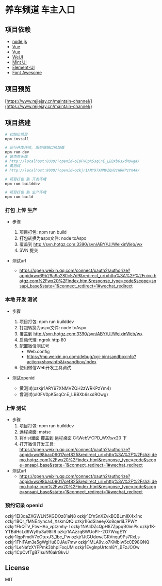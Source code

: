 # 养车频道 车主入口

## 项目依赖

- [node.js](http://nodejs.cn/)
- [Vue](https://cn.vuejs.org/)
- [Vue](https://cn.vuejs.org/)
- [WeUI](https://weui.io/)
- [Mint UI](http://mint-ui.github.io/)
- [Element-UI](http://element.eleme.io/)
- [Font Awesome](http://www.bootcss.com/p/font-awesome/)

## 项目预览

[https://www.rejiejay.cn/maintain-channel/](https://www.rejiejay.cn/maintain-channel/)

## 项目搭建

``` bash
# 初始化项目
npm install

# 运行开发环境, 服务端端口热加载
npm run dev
# 曾杰杰头像
# http://localhost:8000/?openid=oI0FV0pK5sqCnE_LBBXb6sxdROwg#/
# 黄测试 
# http://localhost:8000/?openid=ozkjr1ARY97XNMVZQH2zWRKPzYm4#/

# 项目打包 到 开发环境
npm run builddev

# 项目打包 到 生产环境
npm run build

```

### 打包 上传 生产

- 步骤
    1. 项目打包: npm run build
    2. 打包转换为aspx文件: node toAspx
    3. 覆盖到 http://svn.hotgz.com:3390/svn/ABY/UI/WeixinWeb/wx
    4. SVN 提交
    
- 测试url
    - https://open.weixin.qq.com/connect/oauth2/authorize?appid=wx69b29a9a280c57d9&redirect_uri=http%3A%2F%2Fpicc.hotgz.com%2Fwx20%2Findex.html&response_type=code&scope=snsapi_base&state=1&connect_redirect=1#wechat_redirect

### 本地 开发 测试

- 步骤
    1. 项目打包: npm run builddev
    2. 打包转换为aspx文件: node toAspx
    3. 覆盖到 http://svn.hotgz.com:3390/svn/ABY/UI/WeixinWeb/wx
    4. 启动代理: ngrok http 80
    5. 配置微信测试号
        - Web.config
        - https://mp.weixin.qq.com/debug/cgi-bin/sandboxinfo?action=showinfo&t=sandbox/index
    6. 使用微信Web开发工具调试

- 测试openid
    - 黄测试(ozkjr1ARY97XNMVZQH2zWRKPzYm4) 
    - 曾测试(oI0FV0pK5sqCnE_LBBXb6sxdROwg)

### 上传 测试

- 步骤
    1. 项目打包: npm run builddev
    2. 远程桌面: mstsc
    3. 将dist里面 覆盖到 远程桌面 C:\Web\YCPD_WX\wx20 下
    4. 打开微信开发工具: https://open.weixin.qq.com/connect/oauth2/authorize?appid=wx98bac09017cef825&redirect_uri=http%3A%2F%2Fshzj.demo.hotgz.com%2Fwx20%2Findex.html&response_type=code&scope=snsapi_base&state=1&connect_redirect=1#wechat_redirect
- 测试url
    - https://open.weixin.qq.com/connect/oauth2/authorize?appid=wx98bac09017cef825&redirect_uri=http%3A%2F%2Fshzj.demo.hotgz.com%2Fwx20%2Findex.html&response_type=code&scope=snsapi_base&state=1&connect_redirect=1#wechat_redirect


### 预约记录 openid
ozkjr1EI3qaZXGWLN5KGDOz81aN8
ozkjr1EfnSnXZvkBQBLmIIX4x1nc
ozkjr1BQr_fMNE4ynca4_XskmQtQ
ozkjr1I6dSIaeeyXo8qerliL7PWY
ozkjr1FkQTV_FtwHAo_vptzmhy-I
ozkjr1NAliDZcQpH87ZppqB0imPk
ozkjr1K-YTBdHcLd9Wy9p3a98lI8
ozkjr1AAzzqBWUoPI--2O7WxgE1Y
ozkjr1IgpFmdV7eOtuxJ3_1bc_Pw
ozkjr1JtGUdxwJGRVnqu9Ps7RxLs
ozkjr1FhIFAm3e5gWgHu8CJAu7mw
ozkjr1MLA9v_o7KMbIw5c0E98QNQ
ozkjr1LeNafzXYFPmk3bhpiFxqUM
ozkjr1EvglnpUrtcnl8Y_BFzJOOw
ozkjr1CpCvfTgB7isuNf6alrGkvU

## License
MIT

